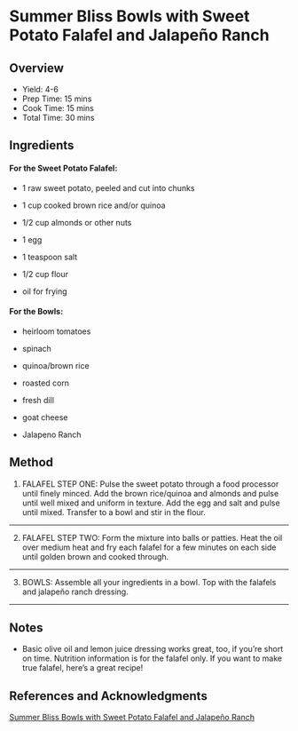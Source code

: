 # Summer Bliss Bowls with Sweet Potato Falafel and Jalapeño Ranch

## Overview

- Yield: 4-6
- Prep Time: 15 mins
- Cook Time: 15 mins
- Total Time: 30 mins

## Ingredients

#### For the Sweet Potato Falafel:

- 1 raw sweet potato, peeled and cut into chunks

- 1 cup cooked brown rice and/or quinoa

- 1/2 cup almonds or other nuts

- 1 egg

- 1 teaspoon salt

- 1/2 cup flour

- oil for frying

#### For the Bowls:

- heirloom tomatoes

- spinach

- quinoa/brown rice

- roasted corn

- fresh dill

- goat cheese

- Jalapeno Ranch

## Method

1. FALAFEL STEP ONE: Pulse the sweet potato through a food processor until finely minced. Add the brown rice/quinoa and almonds and pulse until well mixed and uniform in texture. Add the egg and salt and pulse until mixed. Transfer to a bowl and stir in the flour.
---

2. FALAFEL STEP TWO: Form the mixture into balls or patties. Heat the oil over medium heat and fry each falafel for a few minutes on each side until golden brown and cooked through.
---

3. BOWLS: Assemble all your ingredients in a bowl. Top with the falafels and jalapeño ranch dressing.
---


## Notes

- Basic olive oil and lemon juice dressing works great, too, if you’re short on time. Nutrition information is for the falafel only. If you want to make true falafel, here’s a great recipe!

## References and Acknowledgments

[Summer Bliss Bowls with Sweet Potato Falafel and Jalapeño Ranch](https://pinchofyum.com/summer-bliss-bowls)
